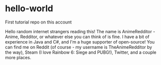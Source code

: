 # hello-world
First tutorial repo on this account

Hello random internet strangers reading this! The name is AnimeRedditor - Anime, Redditor, or whatever else you can think of is fine. 
I have a bit of experience in Java and C#, and I'm a huge supporter of open-source! 
You can find me on Reddit (of course - my username is TheAnimeRedditor by the way), Steam (I love Rainbow 6: Siege and PUBG!), Twitter, and a couple more places. 
